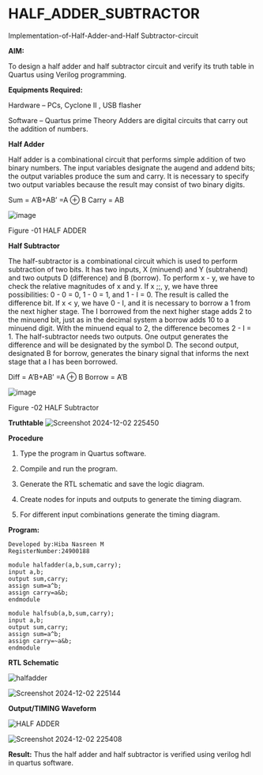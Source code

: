 # HALF_ADDER_SUBTRACTOR

Implementation-of-Half-Adder-and-Half Subtractor-circuit

**AIM:**

To design a half adder and half subtractor circuit and verify its truth table in Quartus using Verilog programming.

**Equipments Required:**

Hardware – PCs, Cyclone II , USB flasher 

Software – Quartus prime Theory Adders are digital circuits that carry out the addition of numbers.

**Half Adder**

Half adder is a combinational circuit that performs simple addition of two binary numbers. The input variables designate the augend and addend bits; the output variables produce the sum and carry. It is necessary to specify two output variables because the result may consist of two binary digits.

Sum = A’B+AB’ =A ⊕ B Carry = AB

![image](https://github.com/naavaneetha/HALF_ADDER_SUBTRACTOR/assets/154305477/bd4a0b2c-cdbc-4184-ab08-81578f121e1f)

Figure -01 HALF ADDER

**Half Subtractor**

The half-subtractor is a combinational circuit which is used to perform subtraction of two bits. It has two inputs, X (minuend) and Y (subtrahend) and two outputs D (difference) and B (borrow). To perform x - y, we have to check the relative magnitudes of x and y. If x ;;, y, we have three possibilities: 0 - 0 = 0, 1 - 0 = 1, and 1 - I = 0. The result is called the difference bit. If x < y, we have 0 - I, and it is necessary to borrow a 1 from the next higher stage. The I borrowed from the next higher stage adds 2 to the minuend bit, just as in the decimal system a borrow adds 10 to a minuend digit. With the minuend equal to 2, the difference becomes 2 - I = 1. The half-subtractor needs two outputs. One output generates the difference and will be designated by the symbol D. The second output, designated B for borrow, generates the binary signal that informs the next stage that a I has been borrowed. 

Diff = A’B+AB’ =A ⊕ B
Borrow = A’B

 ![image](https://github.com/naavaneetha/HALF_ADDER_SUBTRACTOR/assets/154305477/d76b099c-513f-4e7c-843a-e2fd028a531a)

Figure -02 HALF Subtractor

**Truthtable**
![Screenshot 2024-12-02 225450](https://github.com/user-attachments/assets/6c05f403-4d24-4e88-9954-4d4d6299e44d)

**Procedure**

1.	Type the program in Quartus software.

2.	Compile and run the program.

3.	Generate the RTL schematic and save the logic diagram.

4.	Create nodes for inputs and outputs to generate the timing diagram.

5.	For different input combinations generate the timing diagram.


**Program:**
```
Developed by:Hiba Nasreen M
RegisterNumber:24900188
```
```
module halfadder(a,b,sum,carry);
input a,b;
output sum,carry;
assign sum=a^b;
assign carry=a&b;
endmodule
```
```
module halfsub(a,b,sum,carry);
input a,b;
output sum,carry;
assign sum=a^b;
assign carry=~a&b;
endmodule
```

**RTL Schematic**

![halfadder](https://github.com/user-attachments/assets/0d4e3381-6c2b-44da-b99e-f47a2126fa8d)

![Screenshot 2024-12-02 225144](https://github.com/user-attachments/assets/73d06787-e916-452a-91e1-2e7adde37844)

**Output/TIMING Waveform**

![HALF ADDER](https://github.com/user-attachments/assets/2aef191a-d807-413a-97aa-b8a6a84e6830)

![Screenshot 2024-12-02 225408](https://github.com/user-attachments/assets/071d1904-1385-406c-be22-0ae786144c96)

**Result:**
Thus the half adder and half subtractor is verified using verilog hdl in quartus software.
